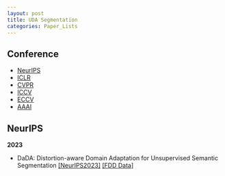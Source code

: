 ```yaml
---
layout: post
title: UDA Segmentation
categories: Paper_Lists
---
```


## Conference
- [NeurIPS](#NeurIPS)
- [ICLR](#ICLR)
- [CVPR](#CVPR)
- [ICCV](#ICCV)
- [ECCV](#ECCV)
- [AAAI](#AAAI)

## NeurIPS

**2023**
- DaDA: Distortion-aware Domain Adaptation for Unsupervised Semantic Segmentation [[NeurIPS2023]](https://proceedings.neurips.cc/paper_files/paper/2022/file/76931eaba1fcb55b70cde7d0de0161ef-Paper-Conference.pdf) [[FDD Data]](https://sait-fdd.github.io/)

